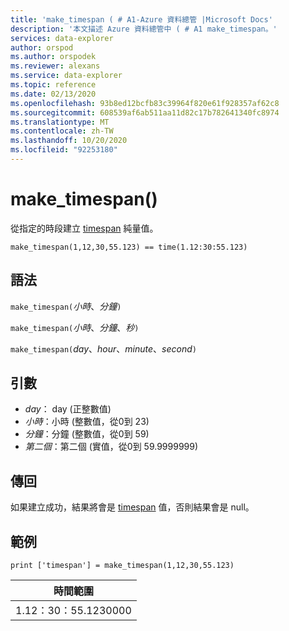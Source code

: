 ```yaml
---
title: 'make_timespan ( # A1-Azure 資料總管 |Microsoft Docs'
description: '本文描述 Azure 資料總管中 ( # A1 make_timespan。'
services: data-explorer
author: orspod
ms.author: orspodek
ms.reviewer: alexans
ms.service: data-explorer
ms.topic: reference
ms.date: 02/13/2020
ms.openlocfilehash: 93b8ed12bcfb83c39964f820e61f928357af62c8
ms.sourcegitcommit: 608539af6ab511aa11d82c17b782641340fc8974
ms.translationtype: MT
ms.contentlocale: zh-TW
ms.lasthandoff: 10/20/2020
ms.locfileid: "92253180"
---
```

# <a name="make_timespan"></a>make_timespan()

從指定的時段建立 [timespan](./scalar-data-types/timespan.md) 純量值。

```kusto
make_timespan(1,12,30,55.123) == time(1.12:30:55.123)
```

## <a name="syntax"></a>語法

`make_timespan(`*小時*、*分鐘*`)`

`make_timespan(`*小時*、*分鐘*、*秒*`)`

`make_timespan(`*day*、*hour*、*minute*、*second*`)`

## <a name="arguments"></a>引數

* *day*： day (正整數值) 
* *小時*：小時 (整數值，從0到 23) 
* *分鐘*：分鐘 (整數值，從0到 59) 
* *第二個*：第二個 (實值，從0到 59.9999999) 

## <a name="returns"></a>傳回

如果建立成功，結果將會是 [timespan](./scalar-data-types/timespan.md) 值，否則結果會是 null。
 
## <a name="example"></a>範例

```kusto
print ['timespan'] = make_timespan(1,12,30,55.123)

```

|時間範圍|
|---|
|1.12：30：55.1230000|


